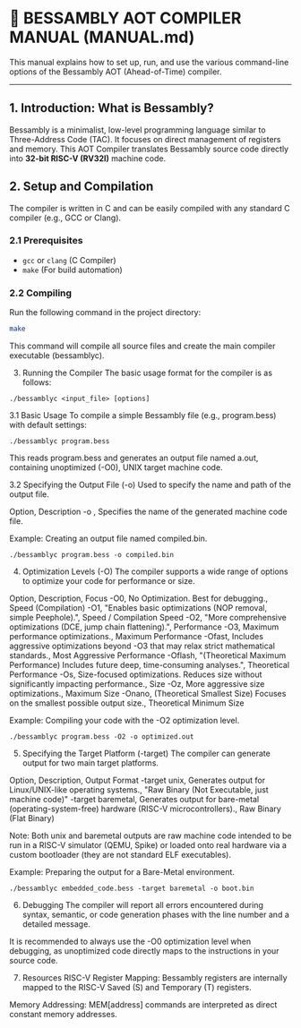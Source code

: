 # 📖 BESSAMBLY AOT COMPILER MANUAL (MANUAL.md)

This manual explains how to set up, run, and use the various command-line options of the Bessambly AOT (Ahead-of-Time) compiler.

---

## 1. Introduction: What is Bessambly?

Bessambly is a minimalist, low-level programming language similar to Three-Address Code (TAC). It focuses on direct management of registers and memory. This AOT Compiler translates Bessambly source code directly into **32-bit RISC-V (RV32I)** machine code.

## 2. Setup and Compilation

The compiler is written in C and can be easily compiled with any standard C compiler (e.g., GCC or Clang).

### 2.1 Prerequisites

* `gcc` or `clang` (C Compiler)
* `make` (For build automation)

### 2.2 Compiling

Run the following command in the project directory:

```bash
make
```
This command will compile all source files and create the main compiler executable (bessamblyc).

3. Running the Compiler
The basic usage format for the compiler is as follows:
```
./bessamblyc <input_file> [options]
```
3.1 Basic Usage
To compile a simple Bessambly file (e.g., program.bess) with default settings:
```
./bessamblyc program.bess
```
This reads program.bess and generates an output file named a.out, containing unoptimized (-O0), UNIX target machine code.

3.2 Specifying the Output File (-o)
Used to specify the name and path of the output file.

Option,            Description
-o <filename>,     Specifies the name of the generated machine code file.

Example: Creating an output file named compiled.bin. 
```
./bessamblyc program.bess -o compiled.bin
```
4. Optimization Levels (-O<level>)
The compiler supports a wide range of options to optimize your code for performance or size.

Option,                 Description,                                                                                 Focus
-O0,                    No Optimization. Best for debugging.,                                                        Speed (Compilation)
-O1,                   "Enables basic optimizations (NOP removal, simple Peephole).",                                Speed / Compilation Speed
-O2,                   "More comprehensive optimizations (DCE, jump chain flattening).",                             Performance
-O3,                    Maximum performance optimizations.,                                                          Maximum Performance
-Ofast,                 Includes aggressive optimizations beyond -O3 that may relax strict mathematical standards.,  Most Aggressive Performance
-Oflash,                "(Theoretical Maximum Performance) Includes future deep, time-consuming analyses.",          Theoretical Performance
-Os,                    Size-focused optimizations. Reduces size without significantly impacting performance.,       Size
-Oz,                    More aggressive size optimizations.,                                                         Maximum Size
-Onano,                (Theoretical Smallest Size) Focuses on the smallest possible output size.,                    Theoretical Minimum Size

Example: Compiling your code with the -O2 optimization level.
```
./bessamblyc program.bess -O2 -o optimized.out
```
5. Specifying the Target Platform (-target)
The compiler can generate output for two main target platforms.

Option,                     Description,                                                                                     Output Format
-target unix,               Generates output for Linux/UNIX-like operating systems.,                                        "Raw Binary (Not Executable, just machine code)"
-target baremetal,          Generates output for bare-metal (operating-system-free) hardware (RISC-V microcontrollers).,     Raw Binary (Flat Binary)

Note: Both unix and baremetal outputs are raw machine code intended to be run in a RISC-V simulator (QEMU, Spike) or loaded onto real hardware via a custom bootloader (they are not standard ELF executables).

Example: Preparing the output for a Bare-Metal environment.
```
./bessamblyc embedded_code.bess -target baremetal -o boot.bin
```
6. Debugging
The compiler will report all errors encountered during syntax, semantic, or code generation phases with the line number and a detailed message.

It is recommended to always use the -O0 optimization level when debugging, as unoptimized code directly maps to the instructions in your source code.

7. Resources
RISC-V Register Mapping: Bessambly registers are internally mapped to the RISC-V Saved (S) and Temporary (T) registers.

Memory Addressing: MEM[address] commands are interpreted as direct constant memory addresses.
